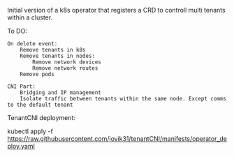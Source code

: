 Initial version of a k8s operator that registers a CRD to controll multi tenants within a cluster.


To DO:

    On delete event:
        Remove tenants in k8s
        Remove tenants in nodes:
            Remove network devices
            Remove network routes
        Remove pods 

    CNI Part:
        Bridging and IP management
        Isolate traffic between tenants within the same node. Except comms to the default tenant
    
      
TenantCNI deployment:

kubectl apply -f https://raw.githubusercontent.com/jovik31/tenantCNI/manifests/operator_deploy.yaml
